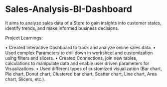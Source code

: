 # Sales-Analysis-BI-Dashboard
 It aims to analyze sales data of a Store to gain insights into customer states, identify trends, and make informed business decisions. 

Project Learnings:

•	Created Interactive Dashboard to track and analyze online sales data.
•	Used complex Parameters to drill down in worksheet and customization using filters and slicers.
•	 Created Connections, join new tables, calculations to manipulate data and enable user driven parameters for Visualizations.
•	Used different types of customized visualization (Bar chart, Pie chart, Donut chart, Clustered bar chart, Scatter chart, Line chart, Area chart, Slicers, etc.).
